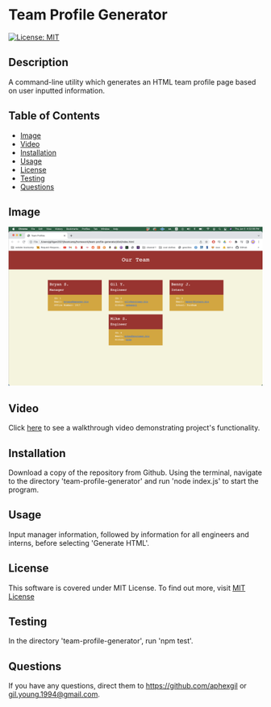 # Team Profile Generator

[![License: MIT](https://img.shields.io/badge/License-MIT-yellow.svg)](https://opensource.org/licenses/MIT)

## Description

A command-line utility which generates an HTML team profile page based on user inputted  information. 

## Table of Contents

- [Image](#image)
- [Video](#video)
- [Installation](#installation)
- [Usage](#usage)
- [License](#license)
- [Testing](#testing)
- [Questions](#questions)

## Image

![index.html](./img/index.png)

## Video

Click [here](https://drive.google.com/file/d/1JA7mHqxMRIliG92iHedQVxFBYPt9HyDA/view?usp=sharing) to see a walkthrough video demonstrating project's functionality.

## Installation

Download a copy of the repository from Github. Using the terminal, navigate to the directory 'team-profile-generator' and run 'node index.js' to start the program.

## Usage

Input manager information, followed by information for all engineers and interns, before selecting 'Generate HTML'.

## License

This software is covered under MIT License. To find out more, visit [MIT License](https://opensource.org/licenses/MIT)

## Testing

In the directory 'team-profile-generator', run 'npm test'.

## Questions

If you have any questions, direct them to https://github.com/aphexgil or gil.young.1994@gmail.com.
